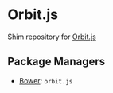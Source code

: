 # Orbit.js

Shim repository for [Orbit.js](https://github.com/orbitjs/orbit.js)

## Package Managers

* [Bower](http://bower.io): `orbit.js`